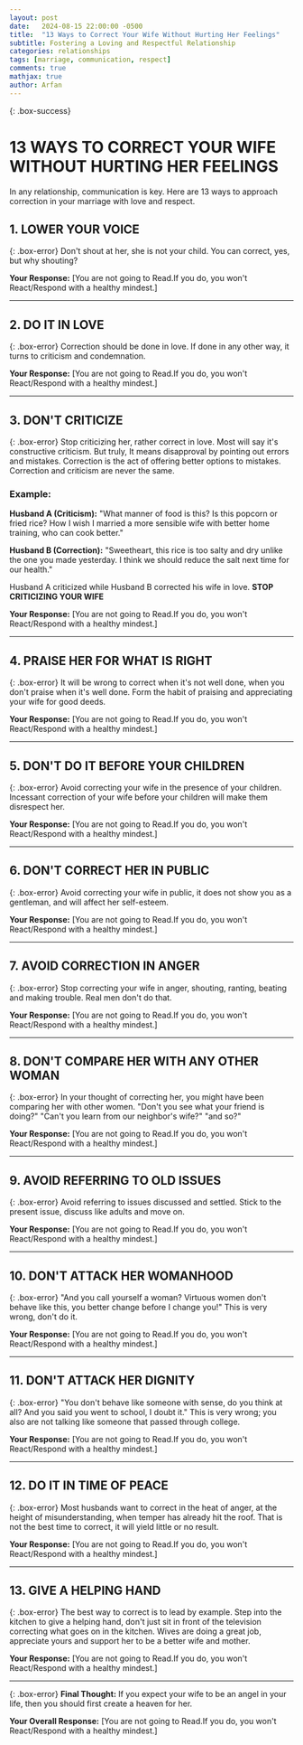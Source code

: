 ```yaml
---
layout: post
date:   2024-08-15 22:00:00 -0500
title:  "13 Ways to Correct Your Wife Without Hurting Her Feelings"
subtitle: Fostering a Loving and Respectful Relationship
categories: relationships
tags: [marriage, communication, respect]
comments: true
mathjax: true
author: Arfan
---
```


{: .box-success}
# 13 WAYS TO CORRECT YOUR WIFE WITHOUT HURTING HER FEELINGS

In any relationship, communication is key. Here are 13 ways to approach correction in your marriage with love and respect.

## 1. LOWER YOUR VOICE

{: .box-error}
Don't shout at her, she is not your child. You can correct, yes, but why shouting?

**Your Response:**
[You are not going to Read.If you do, you won't React/Respond with a healthy mindest.]

---

## 2. DO IT IN LOVE

{: .box-error}
Correction should be done in love. If done in any other way, it turns to criticism and condemnation.

**Your Response:**
[You are not going to Read.If you do, you won't React/Respond with a healthy mindest.]

---

## 3. DON'T CRITICIZE

{: .box-error}
Stop criticizing her, rather correct in love. Most will say it's constructive criticism. But truly, It means disapproval by pointing out errors and mistakes.
Correction is the act of offering better options to mistakes.
Correction and criticism are never the same.

### Example:

**Husband A (Criticism):**
"What manner of food is this? Is this popcorn or fried rice? How I wish I married a more sensible wife with better home training, who can cook better."

**Husband B (Correction):**
"Sweetheart, this rice is too salty and dry unlike the one you made yesterday. I think we should reduce the salt next time for our health."

Husband A criticized while Husband B corrected his wife in love. **STOP CRITICIZING YOUR WIFE**

**Your Response:**
[You are not going to Read.If you do, you won't React/Respond with a healthy mindest.]

---

## 4. PRAISE HER FOR WHAT IS RIGHT

{: .box-error}
It will be wrong to correct when it's not well done, when you don't praise when it's well done. Form the habit of praising and appreciating your wife for good deeds.

**Your Response:**
[You are not going to Read.If you do, you won't React/Respond with a healthy mindest.]

---

## 5. DON'T DO IT BEFORE YOUR CHILDREN

{: .box-error}
Avoid correcting your wife in the presence of your children. Incessant correction of your wife before your children will make them disrespect her.

**Your Response:**
[You are not going to Read.If you do, you won't React/Respond with a healthy mindest.]

---

## 6. DON'T CORRECT HER IN PUBLIC

{: .box-error}
Avoid correcting your wife in public, it does not show you as a gentleman, and will affect her self-esteem.

**Your Response:**
[You are not going to Read.If you do, you won't React/Respond with a healthy mindest.]

---

## 7. AVOID CORRECTION IN ANGER

{: .box-error}
Stop correcting your wife in anger, shouting, ranting, beating and making trouble. Real men don't do that.

**Your Response:**
[You are not going to Read.If you do, you won't React/Respond with a healthy mindest.]

---

## 8. DON'T COMPARE HER WITH ANY OTHER WOMAN

{: .box-error}
In your thought of correcting her, you might have been comparing her with other women.
"Don't you see what your friend is doing?" "Can't you learn from our neighbor's wife?" "and so?"

**Your Response:**
[You are not going to Read.If you do, you won't React/Respond with a healthy mindest.]

---

## 9. AVOID REFERRING TO OLD ISSUES

{: .box-error}
Avoid referring to issues discussed and settled. Stick to the present issue, discuss like adults and move on.

**Your Response:**
[You are not going to Read.If you do, you won't React/Respond with a healthy mindest.]

---

## 10. DON'T ATTACK HER WOMANHOOD

{: .box-error}
"And you call yourself a woman? Virtuous women don't behave like this, you better change before I change you!" This is very wrong, don't do it.

**Your Response:**
[You are not going to Read.If you do, you won't React/Respond with a healthy mindest.]

---

## 11. DON'T ATTACK HER DIGNITY

{: .box-error}
"You don't behave like someone with sense, do you think at all? And you said you went to school, I doubt it."
This is very wrong; you also are not talking like someone that passed through college.

**Your Response:**
[You are not going to Read.If you do, you won't React/Respond with a healthy mindest.]

---

## 12. DO IT IN TIME OF PEACE

{: .box-error}
Most husbands want to correct in the heat of anger, at the height of misunderstanding, when temper has already hit the roof. That is not the best time to correct, it will yield little or no result.

**Your Response:**
[You are not going to Read.If you do, you won't React/Respond with a healthy mindest.]

---

## 13. GIVE A HELPING HAND

{: .box-error}
The best way to correct is to lead by example. Step into the kitchen to give a helping hand, don't just sit in front of the television correcting what goes on in the kitchen.
Wives are doing a great job, appreciate yours and support her to be a better wife and mother.

**Your Response:**
[You are not going to Read.If you do, you won't React/Respond with a healthy mindest.]

---

{: .box-error}
**Final Thought:** If you expect your wife to be an angel in your life, then you should first create a heaven for her.

**Your Overall Response:**
[You are not going to Read.If you do, you won't React/Respond with a healthy mindest.]
